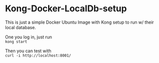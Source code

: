 # Kong-Docker-LocalDb-setup

This is just a simple Docker Ubuntu Image with Kong setup to run w/ their local database.

One you log in, just run <br/>
`kong start` <br/>

Then you can test with <br/>
`curl -i http://localhost:8001/`

